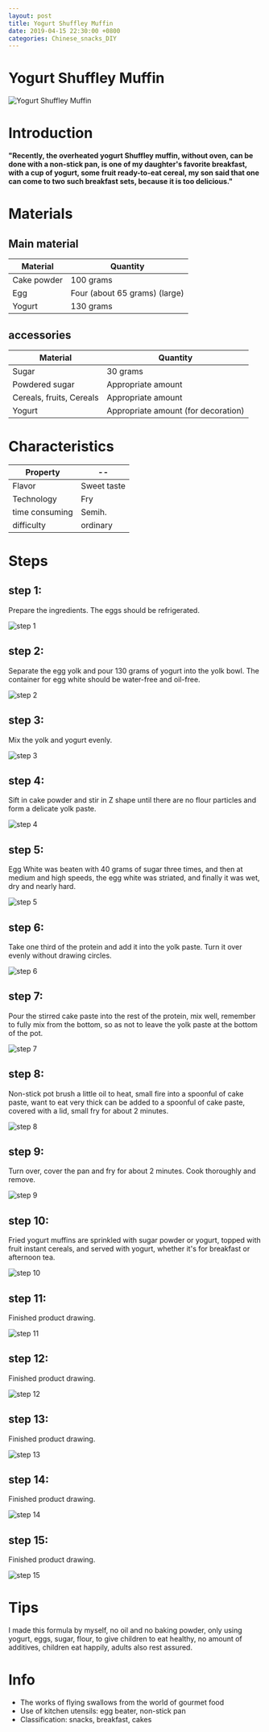 ```yaml
---
layout: post
title: Yogurt Shuffley Muffin
date: 2019-04-15 22:30:00 +0800
categories: Chinese_snacks_DIY
---
```


# Yogurt Shuffley Muffin

![Yogurt Shuffley Muffin]({{site.baseurl}}/img/424257/424257.jpg)

# Introduction

**"Recently, the overheated yogurt Shuffley muffin, without oven, can be done with a non-stick pan, is one of my daughter's favorite breakfast, with a cup of yogurt, some fruit ready-to-eat cereal, my son said that one can come to two such breakfast sets, because it is too delicious."**

# Materials


## Main material

Material|Quantity
--|--
Cake powder|100 grams
Egg|Four (about 65 grams) (large)
Yogurt|130 grams

## accessories

Material|Quantity
--|--
Sugar|30 grams
Powdered sugar|Appropriate amount
Cereals, fruits, Cereals|Appropriate amount
Yogurt|Appropriate amount (for decoration)

# Characteristics

Property|--
--|--
Flavor|Sweet taste
Technology|Fry
time consuming|Semih.
difficulty|ordinary

# Steps

## step 1:

Prepare the ingredients. The eggs should be refrigerated.

![step 1]({{site.baseurl}}/img/424257/1.jpg)

## step 2:

Separate the egg yolk and pour 130 grams of yogurt into the yolk bowl. The container for egg white should be water-free and oil-free.

![step 2]({{site.baseurl}}/img/424257/2.jpg)

## step 3:

Mix the yolk and yogurt evenly.

![step 3]({{site.baseurl}}/img/424257/3.jpg)

## step 4:

Sift in cake powder and stir in Z shape until there are no flour particles and form a delicate yolk paste.

![step 4]({{site.baseurl}}/img/424257/4.jpg)

## step 5:

Egg White was beaten with 40 grams of sugar three times, and then at medium and high speeds, the egg white was striated, and finally it was wet, dry and nearly hard.

![step 5]({{site.baseurl}}/img/424257/5.jpg)

## step 6:

Take one third of the protein and add it into the yolk paste. Turn it over evenly without drawing circles.

![step 6]({{site.baseurl}}/img/424257/6.jpg)

## step 7:

Pour the stirred cake paste into the rest of the protein, mix well, remember to fully mix from the bottom, so as not to leave the yolk paste at the bottom of the pot.

![step 7]({{site.baseurl}}/img/424257/7.jpg)

## step 8:

Non-stick pot brush a little oil to heat, small fire into a spoonful of cake paste, want to eat very thick can be added to a spoonful of cake paste, covered with a lid, small fry for about 2 minutes.

![step 8]({{site.baseurl}}/img/424257/8.jpg)

## step 9:

Turn over, cover the pan and fry for about 2 minutes. Cook thoroughly and remove.

![step 9]({{site.baseurl}}/img/424257/9.jpg)

## step 10:

Fried yogurt muffins are sprinkled with sugar powder or yogurt, topped with fruit instant cereals, and served with yogurt, whether it's for breakfast or afternoon tea.

![step 10]({{site.baseurl}}/img/424257/10.jpg)

## step 11:

Finished product drawing.

![step 11]({{site.baseurl}}/img/424257/11.jpg)

## step 12:

Finished product drawing.

![step 12]({{site.baseurl}}/img/424257/12.jpg)

## step 13:

Finished product drawing.

![step 13]({{site.baseurl}}/img/424257/13.jpg)

## step 14:

Finished product drawing.

![step 14]({{site.baseurl}}/img/424257/14.jpg)

## step 15:

Finished product drawing.

![step 15]({{site.baseurl}}/img/424257/15.jpg)

# Tips

I made this formula by myself, no oil and no baking powder, only using yogurt, eggs, sugar, flour, to give children to eat healthy, no amount of additives, children eat happily, adults also rest assured.

# Info

- The works of flying swallows from the world of gourmet food
- Use of kitchen utensils: egg beater, non-stick pan
- Classification: snacks, breakfast, cakes